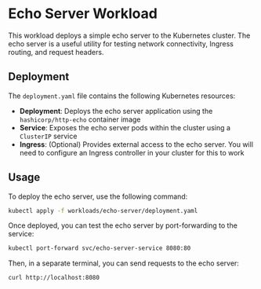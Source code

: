 # Echo Server Workload

This workload deploys a simple echo server to the Kubernetes cluster. The echo server is a useful utility for testing network connectivity, Ingress routing, and request headers.

## Deployment

The `deployment.yaml` file contains the following Kubernetes resources:

- **Deployment**: Deploys the echo server application using the `hashicorp/http-echo` container image
- **Service**: Exposes the echo server pods within the cluster using a `ClusterIP` service
- **Ingress**: (Optional) Provides external access to the echo server. You will need to configure an Ingress controller in your cluster for this to work

## Usage

To deploy the echo server, use the following command:

```bash
kubectl apply -f workloads/echo-server/deployment.yaml
```

Once deployed, you can test the echo server by port-forwarding to the service:

```bash
kubectl port-forward svc/echo-server-service 8080:80
```

Then, in a separate terminal, you can send requests to the echo server:

```bash
curl http://localhost:8080

